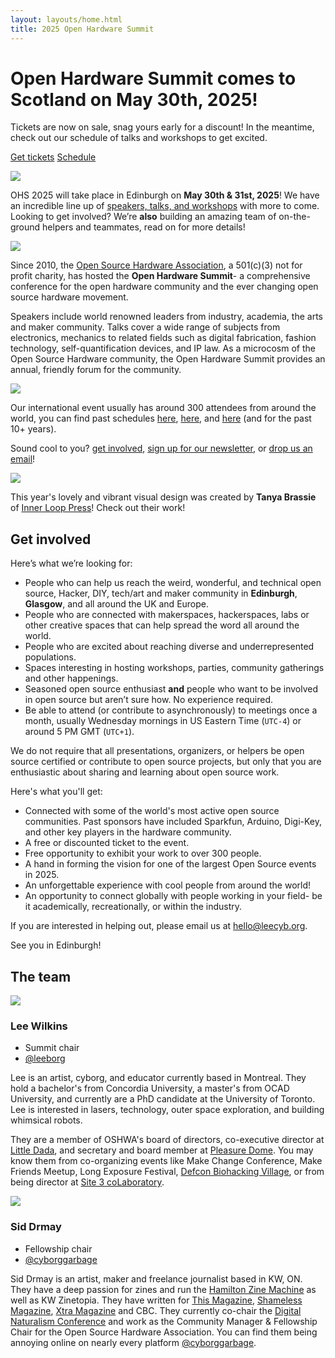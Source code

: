 ```yaml
---
layout: layouts/home.html
title: 2025 Open Hardware Summit
---
```


# Open Hardware Summit comes to Scotland on May 30th, 2025!


<div class="big-quote has-yellow-outlined-shadow">
    <p>Tickets are now on sale, snag yours early for a discount! In the meantime, check out our schedule of talks and workshops to get excited.</p>
    <p>
        <a href="https://www.eventbrite.ca/e/1067611086499/?aff=oddtdtcreator " target="_blank" class="button">Get tickets</a>
        <a href="/schedule" class="button">Schedule</a>
    </p>
</div>

<div class="lil-guy">
    <img src="/static/images/lil-guy-1-color.svg">
    <div>
        <p>
            OHS 2025 will take place in Edinburgh on <strong>May 30th & 31st, 2025</strong>! We have an incredible line up of <a href="/schedule">speakers, talks, and workshops</a> with more to come. Looking to get involved? We’re <strong>also</strong> building an amazing team of on-the-ground helpers and teammates, read on for more details!
        </p>
    </div>
</div>

<div class="lil-guy is-right">
    <img src="/static/images/lil-guy-2-color.svg">
    <div>
        <p>
            Since 2010, the <a href="https://www.oshwa.org/" target="_blank">Open Source Hardware Association</a>, a 501(c)(3) not for profit charity, has hosted the <strong>Open Hardware Summit</strong>- a comprehensive conference for the open hardware community and the ever changing open source hardware movement.
        </p>
        <p>
            Speakers include world renowned leaders from industry, academia, the arts and maker community. Talks cover a wide range of subjects from electronics, mechanics to related fields such as digital fabrication, fashion technology, self-quantification devices, and IP law. As a microcosm of the Open Source Hardware community, the Open Hardware Summit provides an annual, friendly forum for the community.
        </p>
    </div>
</div>

<div class="lil-guy">
    <img src="/static/images/lil-guy-4-color.svg">
    <div>
        <p>
            Our international event usually has around 300 attendees from around the world, you can find past schedules <a href="http://2024.oshwa.org" target="_blank">here</a>, <a href="http://2023.oshwa.org" target="_blank">here</a>, and <a href="http://2022.oshwa.org" target="_blank">here</a> (and for the past 10+ years).
        </p>
        <p>
            Sound cool to you? <a href="#get-involved">get involved</a>, <a href="https://oshwa.us19.list-manage.com/subscribe?u=3e1619d377d5a6c361ef3292b&id=ca147d8610" target="_blank">sign up for our newsletter</a>, or <a href="mailto:summit@oshwa.org" target="_blank">drop us an email</a>!
        </p>
    </div>
</div>

<div class="lil-guy is-right">
    <img src="/static/images/lil-guy-6-color.svg">
    <div>
        <p>
            This year's lovely and vibrant visual design was created by <strong>Tanya Brassie</strong> of <a href="https://innerloop.press/" target="_blank">Inner Loop Press</a>! Check out their work!
        </p>
    </div>
</div>



## Get involved

Here’s what we’re looking for:

- People who can help us reach the weird, wonderful, and technical open source, Hacker, DIY, tech/art and maker community in **Edinburgh**, **Glasgow**, and all around the UK and Europe.
- People who are connected with makerspaces, hackerspaces, labs or other creative spaces that can help spread the word all around the world.
- People who are excited about reaching diverse and underrepresented populations.
- Spaces interesting in hosting workshops, parties, community gatherings and other happenings.
- Seasoned open source enthusiast **and** people who want to be involved in open source but aren’t sure how. No experience required.
- Be able to attend (or contribute to asynchronously) to meetings once a month, usually Wednesday mornings in US Eastern Time (`UTC-4`) or around 5 PM GMT (`UTC+1`).

We do not require that all presentations, organizers, or helpers be open source certified or contribute to open source projects, but only that you are enthusiastic about sharing and learning about open source work.

Here's what you'll get:

- Connected with some of the world's most active open source communities. Past sponsors have included Sparkfun, Arduino, Digi-Key, and other key players in the hardware community.
- A free or discounted ticket to the event.
- Free opportunity to exhibit your work to over 300 people.
- A hand in forming the vision for one of the largest Open Source events in 2025.
- An unforgettable experience with cool people from around the world!
- An opportunity to connect globally with people working in your field- be it academically, recreationally, or within the industry.

If you are interested in helping out, please email us at [hello@leecyb.org](mailto:hello@leecyb.org).

See you in Edinburgh!


## The team

<div class="cool-person">
    <img src="/static/images/lee.jpg" class="has-outlined-shadow">
    <div>
        <h3>Lee Wilkins</h3>
        <ul class="details">
            <li class="role">Summit chair</li>
            <li><a href="https://bsky.app/profile/leeborg.bsky.social">@leeborg</a></li>
        </ul>
        <p>
            Lee is an artist, cyborg, and educator currently based in Montreal. They hold a bachelor's from Concordia University, a master's from OCAD University, and currently are a PhD candidate at the University of Toronto. Lee is interested in lasers, technology, outer space exploration, and building whimsical robots.
        </p>
        <p>
            They are a member of OSHWA's board of directors, co-executive director at <a href="http://littledada.ca/">Little Dada</a>, and secretary and board member at <a href="https://pdome.org">Pleasure Dome</a>. You may know them from co-organizing events like Make Change Conference, Make Friends Meetup, Long Exposure Festival, <a href="https://www.villageb.io/">Defcon Biohacking Village</a>, or from being director at <a href="http://site3.ca/">Site 3 coLaboratory</a>.
        </p>
    </div>
</div>

<div class="cool-person">
    <img src="/static/images/sid.png" class="has-outlined-shadow">
    <div>
        <h3>Sid Drmay</h3>
        <ul class="details">
            <li class="role">Fellowship chair</li>
            <li><a href="https://bsky.app/profile/cyborggarbage.bsky.social">@cyborggarbage</a></li>
        </ul>
        <p>
            Sid Drmay is an artist, maker and freelance journalist based in KW, ON. They have a deep passion for zines and run the <a href="https://www.sidneydrmay.com/the-hamilton-zine-machine">Hamilton Zine Machine</a> as well as KW Zinetopia. They have written for <a href="https://this.org/">This Magazine</a>, <a href="https://wayback.archive-it.org/17766/20240210053551/https://shamelessmag.com/">Shameless Magazine</a>, <a href="https://xtramagazine.com/">Xtra Magazine</a> and CBC. They currently co-chair the <a href="https://www.dinacon.org/">Digital Naturalism Conference</a> and work as the Community Manager & Fellowship Chair for the Open Source Hardware Association. You can find them being annoying online on nearly every platform <a href="https://bsky.app/profile/cyborggarbage.bsky.social">@cyborggarbage</a>.
        </p>
    </div>
</div>
